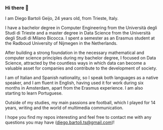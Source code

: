### Hi there 👋

I am Diego Bartoli Geijo, 24 years old, from Trieste, Italy. 

I have a bachelor degree in Computer Engineering from the Università degli Studi di Trieste and a master degree in Data Science from the Università degli Studi di Milano Bicocca.
I spent a semester as an Erasmus student at the Radboud University of Nijmegen in the Netherlands. 

After building a strong foundation in the necessary mathematical and computer science principles during my bachelor degree, I focused on Data Science, attracted by the countless ways in which data can become a valuable asset for companies and contribute to the development of society. 

I am of Italian and Spanish nationality, so I speak both languages as a native speaker, and I am fluent in English, having used it for work during six months in Amsterdam, apart from the Erasmus experience.
I am also starting to learn Portuguese. 

Outside of my studies, my main passions are football, which I played for 14 years, writing and the world of multimedia communication. 

I hope you find my repos interesting and feel free to contact me with any questions you may have (diego.bartoli.ts@gmail.com)!
